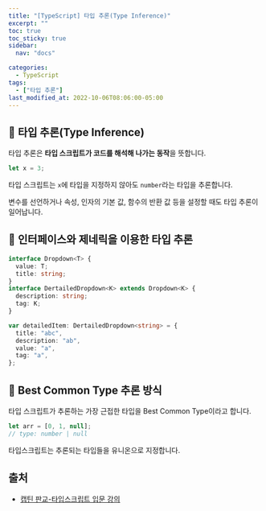 ```yaml
---
title: "[TypeScript] 타입 추론(Type Inference)"
excerpt: ""
toc: true
toc_sticky: true
sidebar:
  nav: "docs"

categories:
  - TypeScript
tags:
  - ["타입 추론"]
last_modified_at: 2022-10-06T08:06:00-05:00
---
```


## 📄 타입 추론(Type Inference)

타입 추론은 **타입 스크립트가 코드를 해석해 나가는 동작**을 뜻합니다.

```ts
let x = 3;
```

타입 스크립트는 `x`에 타입을 지정하지 않아도 `number`라는 타입을 추론합니다.

변수를 선언하거나 속성, 인자의 기본 값, 함수의 반환 값 등을 설정할 때도 타입 추론이 일어납니다.

## 📄 인터페이스와 제네릭을 이용한 타입 추론

```ts
interface Dropdown<T> {
  value: T;
  title: string;
}
interface DertailedDropdown<K> extends Dropdown<K> {
  description: string;
  tag: K;
}

var detailedItem: DertailedDropdown<string> = {
  title: "abc",
  description: "ab",
  value: "a",
  tag: "a",
};
```

## 📄 Best Common Type 추론 방식

타입 스크립트가 추론하는 가장 근접한 타입을 Best Common Type이라고 합니다.

```ts
let arr = [0, 1, null];
// type: number | null
```

타입스크립트는 추론되는 타입들을 유니온으로 지정합니다.

## 출처

- [캡틴 판교-타입스크립트 입문 강의](https://www.inflearn.com/course/%ED%83%80%EC%9E%85%EC%8A%A4%ED%81%AC%EB%A6%BD%ED%8A%B8-%EC%9E%85%EB%AC%B8/dashboard)
